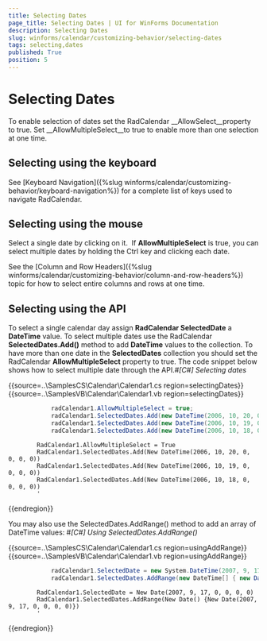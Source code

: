 ```yaml
---
title: Selecting Dates
page_title: Selecting Dates | UI for WinForms Documentation
description: Selecting Dates
slug: winforms/calendar/customizing-behavior/selecting-dates
tags: selecting,dates
published: True
position: 5
---
```


# Selecting Dates



To enable selection of dates set the RadCalendar __AllowSelect__property to true. Set __AllowMultipleSelect__to true to enable more than one selection at one time.

## Selecting using the keyboard

See [Keyboard Navigation]({%slug winforms/calendar/customizing-behavior/keyboard-navigation%}) for a complete list of keys used to navigate RadCalendar.

## Selecting using the mouse

Select a single date by clicking on it.  If __AllowMultipleSelect__ is true, you can select multiple dates by holding the Ctrl key and clicking each date.

See the [Column and Row Headers]({%slug winforms/calendar/customizing-behavior/column-and-row-headers%}) topic for how to select entire columns and rows at one time.

## Selecting using the API

To select a single calendar day assign __RadCalendar SelectedDate__ a __DateTime__ value. To select multiple dates use the RadCalendar __SelectedDates.Add()__ method to add __DateTime__ values to the collection. To have more than one date in the __SelectedDates__ collection you should set the RadCalendar __AllowMultipleSelect__ property to true. The code snippet below shows how to select multiple date through the API.#_[C#] Selecting dates_

	



{{source=..\SamplesCS\Calendar\Calendar1.cs region=selectingDates}} 
{{source=..\SamplesVB\Calendar\Calendar1.vb region=selectingDates}} 

````C#
            radCalendar1.AllowMultipleSelect = true;
            radCalendar1.SelectedDates.Add(new DateTime(2006, 10, 20, 0, 0, 0, 0));
            radCalendar1.SelectedDates.Add(new DateTime(2006, 10, 19, 0, 0, 0, 0));
            radCalendar1.SelectedDates.Add(new DateTime(2006, 10, 18, 0, 0, 0, 0));
````
````VB.NET
        RadCalendar1.AllowMultipleSelect = True
        RadCalendar1.SelectedDates.Add(New DateTime(2006, 10, 20, 0, 0, 0, 0))
        RadCalendar1.SelectedDates.Add(New DateTime(2006, 10, 19, 0, 0, 0, 0))
        RadCalendar1.SelectedDates.Add(New DateTime(2006, 10, 18, 0, 0, 0, 0))
        '
````

{{endregion}} 




You may also use the SelectedDates.AddRange() method to add an array of DateTime values: #_[C#] Using SelectedDates.AddRange()_

	



{{source=..\SamplesCS\Calendar\Calendar1.cs region=usingAddRange}} 
{{source=..\SamplesVB\Calendar\Calendar1.vb region=usingAddRange}} 

````C#
            radCalendar1.SelectedDate = new System.DateTime(2007, 9, 17, 0, 0, 0, 0);
            radCalendar1.SelectedDates.AddRange(new DateTime[] { new DateTime(2007, 9, 17, 0, 0, 0, 0) });
````
````VB.NET
        RadCalendar1.SelectedDate = New Date(2007, 9, 17, 0, 0, 0, 0)
        RadCalendar1.SelectedDates.AddRange(New Date() {New Date(2007, 9, 17, 0, 0, 0, 0)})
        '
````

{{endregion}} 



